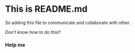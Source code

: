 # This is README.md
So adding this file to communicate and collaborate with other.

_Don't know how to do this!!_

### **Help me**
